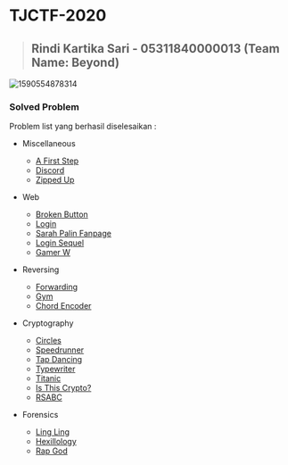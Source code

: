 # TJCTF-2020 
> Rindi Kartika Sari - 05311840000013 (Team Name: Beyond)
> ---
![1590554878314](https://user-images.githubusercontent.com/49342639/82978957-0ca0b100-a010-11ea-9562-a481d7807b6d.jpg)
### Solved Problem
Problem list yang berhasil diselesaikan :
- Miscellaneous
  - [A First Step](https://github.com/rindikar/TJCTF-2020_05311840000013_RindiKartikaSari/blob/master/A%20First%20Step/README.md)
  - [Discord](https://github.com/rindikar/TJCTF-2020_05311840000013_RindiKartikaSari/blob/master/Discord/README.md)
  - [Zipped Up](https://github.com/rindikar/TJCTF-2020_05311840000013_RindiKartikaSari/tree/master/Zipped%20Up)
  
- Web
  - [Broken Button](https://github.com/rindikar/TJCTF-2020_05311840000013_RindiKartikaSari/blob/master/Broken%20Button/README.md)
  - [Login](https://github.com/rindikar/TJCTF-2020_05311840000013_RindiKartikaSari/blob/master/Login/README.md)
  - [Sarah Palin Fanpage](https://github.com/rindikar/TJCTF-2020_05311840000013_RindiKartikaSari/blob/master/Sarah%20Palin%20Fanpage/README.md)
  - [Login Sequel](https://github.com/rindikar/TJCTF-2020_05311840000013_RindiKartikaSari/blob/master/Login%20Sequel/README.md)
  - [Gamer W](https://github.com/rindikar/TJCTF-2020_05311840000013_RindiKartikaSari/blob/master/Gamer%20W/README.md)
  
- Reversing
  - [Forwarding](https://github.com/rindikar/TJCTF-2020_05311840000013_RindiKartikaSari/blob/master/Forwarding/README.md)
  - [Gym](https://github.com/rindikar/TJCTF-2020_05311840000013_RindiKartikaSari/blob/master/Gym/README.md)
  - [Chord Encoder](https://github.com/rindikar/TJCTF-2020_05311840000013_RindiKartikaSari/blob/master/Chord%20Encoder/README.md)
  
- Cryptography
  - [Circles](https://github.com/rindikar/TJCTF-2020_05311840000013_RindiKartikaSari/blob/master/Circles/README.md)
  - [Speedrunner](https://github.com/rindikar/TJCTF-2020_05311840000013_RindiKartikaSari/blob/master/Speedrunner/README.md)
  - [Tap Dancing](https://github.com/rindikar/TJCTF-2020_05311840000013_RindiKartikaSari/blob/master/Tap%20Dancing/README.md)
  - [Typewriter](https://github.com/rindikar/TJCTF-2020_05311840000013_RindiKartikaSari/blob/master/Typewriter/README.md)
  - [Titanic](https://github.com/rindikar/TJCTF-2020_05311840000013_RindiKartikaSari/tree/master/Titanic)
  - [Is This Crypto?](https://github.com/rindikar/TJCTF-2020_05311840000013_RindiKartikaSari/blob/master/Is%20This%20Crypto%3F/README.md)
  - [RSABC](https://github.com/rindikar/TJCTF-2020_05311840000013_RindiKartikaSari/tree/master/RSABC)
  
- Forensics
  - [Ling Ling](https://github.com/rindikar/TJCTF-2020_05311840000013_RindiKartikaSari/blob/master/Ling%20Ling/README.md)
  - [Hexillology](https://github.com/rindikar/TJCTF-2020_05311840000013_RindiKartikaSari/blob/master/Hexillology/README.md)
  - [Rap God](https://github.com/rindikar/TJCTF-2020_05311840000013_RindiKartikaSari/blob/master/Rap%20God/README.md)

